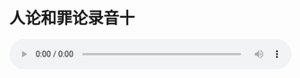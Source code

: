 # 人论和罪论录音十

<audio style="width: 100%;" preload="false" controls controlslist="nodownload"><source src="//file.simai.life/audio/mp3/old/27387.mp3" type="audio/mpeg">Your browser does not support the audio element.</audio>


